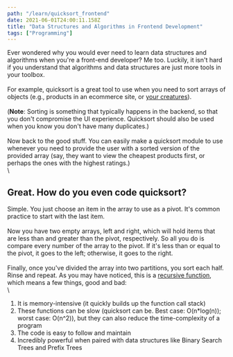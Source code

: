 ```yaml
---
path: "/learn/quicksort_frontend"
date: 2021-06-01T24:00:11.158Z
title: "Data Structures and Algorithms in Frontend Development"
tags: ["Programming"]
---
```


Ever wondered why you would ever need to learn data structures and algorithms when you're a front-end developer? Me too. Luckily, it isn't hard if you understand that algorithms and data structures are just more tools in your toolbox.\
\
For example, quicksort is a great tool to use when you need to sort arrays of objects (e.g., products in an ecommerce site, or [your creatures](https://brandonzpb.github.io/creatures)).\
\
(**Note**: Sorting is something that typically happens in the backend, so that you don't compromise the UI experience. Quicksort should also be used when you know you don't have many duplicates.)\
\
Now back to the good stuff. You can easily make a quicksort module to use whenever you need to provide the user with a sorted version of the provided array (say, they want to view the cheapest products first, or perhaps the ones with the highest ratings.)\
\
## Great. How do you even code quicksort?


Simple. You just choose an item in the array to use as a pivot. It's common practice to start with the last item.\
\
Now you have two empty arrays, left and right, which will hold items that are less than and greater than the pivot, respectively. So all you do is compare every number of the array to the pivot. If it's less than or equal to the pivot, it goes to the left; otherwise, it goes to the right.\
\
Finally, once you've divided the array into two partitions, you sort each half. Rinse and repeat. As you may have noticed, this is a [recursive function](https://www.geeksforgeeks.org/recursion/), which means a few things, good and bad:\
\
1. It is memory-intensive (it quickly builds up the function call stack)
2. These functions can be slow (quicksort can be. Best case: O(n*log(n)); worst case: O(n^2)), but they can also reduce the time-complexity of a program
3. The code is easy to follow and maintain
4. Incredibly powerful when paired with data structures like Binary Search Trees and Prefix Trees
```

```
